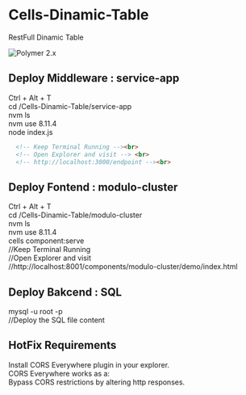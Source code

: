 # Cells-Dinamic-Table
RestFull Dinamic Table

![Polymer 2.x](https://img.shields.io/badge/Polymer-2.x-green.svg)

## Deploy Middleware : service-app

  Ctrl + Alt + T <br> 
  cd /Cells-Dinamic-Table/service-app <br>
  nvm ls <br>
  nvm use 8.11.4 <br>
  node index.js <br>
  
```html
  <!-- Keep Terminal Running --><br>
  <!-- Open Explorer and visit --> <br>
  <!-- http://localhost:3000/endpoint --><br>
```
## Deploy Fontend : modulo-cluster 

  Ctrl + Alt + T <br>
  cd /Cells-Dinamic-Table/modulo-cluster <br>
  nvm ls <br>
  nvm use 8.11.4 <br>
  cells component:serve <br>
  //Keep Terminal Running <br>
  //Open Explorer and visit <br>
  //http://localhost:8001/components/modulo-cluster/demo/index.html <br>


## Deploy Bakcend : SQL
  
  mysql -u root -p <br>
  //Deploy the SQL file content <br>

## HotFix Requirements

  Install CORS Everywhere plugin in your explorer.<br>
  CORS Everywhere works as a: <br>
  Bypass CORS restrictions by altering http responses. 
